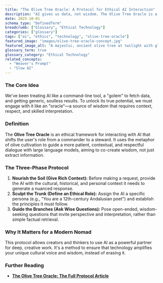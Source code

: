 ```yaml
---
title: "The Olive Tree Oracle: A Protocol for Ethical AI Interaction"
description: "AI gives us data, not wisdom. The Olive Tree Oracle is a protocol for engaging with AI in a way that cultivates nuance, preserves culture, and unearths genuine insight."
date: 2025-10-01
schema_type: "DefinedTerm"
breadcrumb: ["Glossary", "Ethical Technology"]
categories: ["glossary"]
tags: ["ai", "ethics", "technology", "olive-tree-oracle"]
featured_image: "images/olive-tree-oracle-concept.jpg"
featured_image_alt: "A majestic, ancient olive tree at twilight with glowing data streams flowing through its roots and branches, representing the Olive Tree Oracle protocol for ethical AI."
glossary_term: true
glossary_category: "Ethical Technology"
related_concepts:
  - "Weaver's Prompt"
  - "Slow AI"
---
```


### The Core Idea
We've been treating AI like a command-line tool, a "golem" to fetch data, and getting generic, soulless results. To unlock its true potential, we must engage with it like an "oracle"—a source of wisdom that requires context, respect, and skilled interpretation.

### Definition
The **Olive Tree Oracle** is an ethical framework for interacting with AI that shifts the user's role from a commander to a steward. It uses the metaphor of olive cultivation to guide a more patient, contextual, and respectful dialogue with large language models, aiming to co-create wisdom, not just extract information.

### The Three-Phase Protocol
1.  **Nourish the Soil (Give Rich Context):** Before making a request, provide the AI with the cultural, historical, and personal context it needs to generate a nuanced response.
2.  **Sculpt the Trunk (Define an Ethical Role):** Assign the AI a specific persona (e.g., "You are a 12th-century Andalusian poet") and establish the principles it must follow.
3.  **Guide the Branches (Ask Wise Questions):** Pose open-ended, wisdom-seeking questions that invite perspective and interpretation, rather than simple factual retrieval.

### Why It Matters for a Modern Nomad
This protocol allows creators and thinkers to use AI as a powerful partner for deep, creative work. It's a method to ensure that technology amplifies your unique cultural voice and wisdom, instead of erasing it.

### Further Reading
- **[The Olive Tree Oracle: The Full Protocol Article](/ai-future/olive-tree-oracle/)**